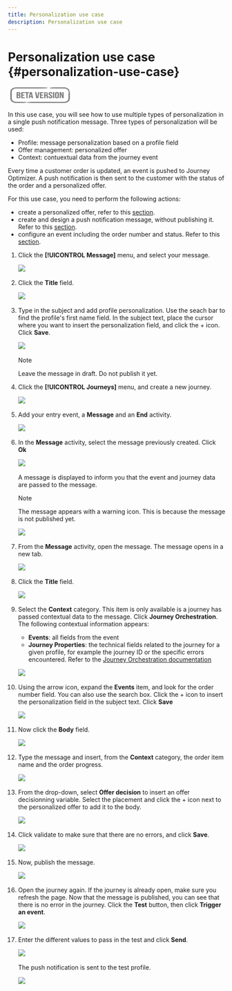 ```yaml
---
title: Personalization use case
description: Personalization use case
---
```


# Personalization use case {#personalization-use-case}

![](../assets/do-not-localize/badge.png)

In this use case, you will see how to use multiple types of personalization in a single push notification message. Three types of personalization will be used:

* Profile: message personalization based on a profile field
* Offer management: personalized offer
* Context: contuextual data from the journey event

Every time a customer order is updated, an event is pushed to Journey Optimizer. A push notification is then sent to the customer with the status of the order and a personalized offer.

For this use case, you need to perform the following actions:

* create a personalized offer, refer to this [section](../offers/offer-library/creating-personalized-offers.md).
* create and design a push notification message, without publishing it. Refer to this [section](../create-message.md).
* configure an event including the order number and status. Refer to this [section](../event/about-events.md).

1. Click the **[!UICONTROL Message]** menu, and select your message.

   ![](assets/perso_uc.png)

1. Click the **Title** field.

   ![](assets/perso_uc2.png)

1. Type in the subject and add profile personalization. Use the seach bar to find the profile's first name field. In the subject text, place the cursor where you want to insert the personalization field, and click the + icon. Click **Save**.

   ![](assets/perso_uc3.png)

   >[!NOTE]
   >
   >Leave the message in draft. Do not publish it yet.

1. Click the **[!UICONTROL Journeys]** menu, and create a new journey.

   ![](assets/perso_uc4.png)

1. Add your entry event, a **Message** and an **End** activity.

   ![](assets/perso_uc5.png)

1. In the **Message** activity, select the message previously created. Click **Ok**

   ![](assets/perso_uc6.png)

   A message is displayed to inform you that the event and journey data are passed to the message.

   >[!NOTE]
   >
   >The message appears with a warning icon. This is because the message is not published yet.

   ![](assets/perso_uc7.png)

1. From the **Message** activity, open the message. The message opens in a new tab.

   ![](assets/perso_uc8.png)

1. Click the **Title** field.

   ![](assets/perso_uc9.png)

1. Select the **Context** category. This item is only available is a journey has passed contextual data to the message. Click **Journey Orchestration**. The following contextual information appears:

   * **Events**: all fields from the event
   * **Journey Properties**: the technical fields related to the journey for a given profile, for example the journey ID or the specific errors encountered. Refer to the [Journey Orchestration documentation](https://experienceleague.adobe.com/docs/journeys/using/building-advanced-conditions-journeys/syntax/journey-properties.html?lang=en#building-advanced-conditions-journeys)

   ![](assets/perso_uc10.png)

1. Using the arrow icon, expand the **Events** item, and look for the order number field. You can also use the search box. Click the + icon to insert the personalization field in the subject text. Click **Save**

   ![](assets/perso_uc11.png)

1. Now click the **Body** field.

   ![](assets/perso_uc12.png)

1. Type the message and insert, from the **Context** category, the order item name and the order progress. 

   ![](assets/perso_uc13.png)

1. From the drop-down, select **Offer decision** to insert an offer decisionning variable. Select the placement and click the + icon next to the personalized offer to add it to the body.  

   ![](assets/perso_uc14.png)

1. Click validate to make sure that there are no errors, and click **Save**.

   ![](assets/perso_uc15.png)

1. Now, publish the message. 

   ![](assets/perso_uc16.png)

1. Open the journey again. If the journey is already open, make sure you refresh the page. Now that the message is published, you can see that there is no error in the journey. Click the **Test** button, then click **Trigger an event**.

   ![](assets/perso_uc17.png)

1. Enter the different values to pass in the test and click **Send**.

   ![](assets/perso_uc18.png)

   The push notification is sent to the test profile.

    ![](assets/perso_uc19.png)
